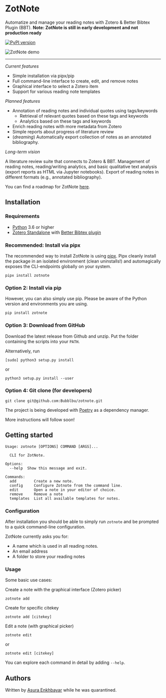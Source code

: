 # ZotNote

Automatize and manage your reading notes with Zotero & Better Bibtex Plugin (BBT). **Note: ZotNote is still in early development and not production ready**

[![PyPI version](https://img.shields.io/pypi/v/zotnote.svg)](https://pypi.python.org/pypi/zotnote/)

![ZotNote demo](assets/demo.gif)

---

*Current features*

- Simple installation via pipx/pip
- Full command-line interface to create, edit, and remove notes
- Graphical interface to select a Zotero item
- Support for various reading note templates

*Planned features*

- Annotation of reading notes and individual quotes using tags/keywords
  - Retrieval of relevant quotes based on these tags and keywords
  - Analytics based on these tags and keywords
- Enrich reading notes with more metadata from Zotero
- Simple reports about progress of literature review
- (*dreaming*) Automatically export collection of notes as an annotated bibliography.

*Long-term vision*

A literature review suite that connects to Zotero & BBT. Management of reading notes, reading/writing analytics, and basic qualitative text analysis (export reports as HTML via Jupyter notebooks). Export of reading notes in different formats (e.g., annotated bibliography).

You can find a roadmap for ZotNote [here](https://github.com/Bubblbu/zotnote/issues/7).

## Installation

### Requirements

- [Python](https://www.python.org/downloads/) 3.6 or higher
- [Zotero Standalone](https://www.zotero.org/) with [Better Bibtex plugin](https://github.com/retorquere/zotero-better-bibtex)

### Recommended: Install via pipx

The recommended way to install ZotNote is using [pipx](https://pipxproject.github.io/pipx/). Pipx cleanly install the package in an isolated environment (clean uninstalls!) and automagically exposes the CLI-endpoints globally on your system.

    pipx install zotnote

### Option 2: Install via pip

However, you can also simply use pip. Please be aware of the Python version and environments you are using.

    pip install zotnote

### Option 3: Download from GitHub

Download the latest release from Github and unzip. Put the folder containing the scripts into your `PATH`.

Alternatively, run


    [sudo] python3 setup.py install

or

    python3 setup.py install --user

### Option 4: Git clone (for developers)

    git clone git@github.com:Bubblbu/zotnote.git

The project is being developed with [Poetry](https://python-poetry.org/) as a dependency manager.

More instructions will follow soon!

## Getting started

```
Usage: zotnote [OPTIONS] COMMAND [ARGS]...

  CLI for ZotNote.

Options:
  --help  Show this message and exit.

Commands:
  add        Create a new note.
  config     Configure Zotnote from the command line.
  edit       Open a note in your editor of choice.
  remove     Remove a note
  templates  List all available templates for notes.
```

### Configuration

After installation you should be able to simply run `zotnote` and be prompted to a quick command-line configuration.

ZotNote currently asks you for:

- A name which is used in all reading notes.
- An email address
- A folder to store your reading notes

### Usage

Some basic use cases:

Create a note with the graphical interface (Zotero picker)

    zotnote add

Create for specific citekey

    zotnote add [citekey]

Edit a note (with graphical picker)

    zotnote edit

or

    zotnote edit [citekey]

You can explore each command in detail by adding `--help`.

## Authors

Written by [Asura Enkhbayar](https://twitter.com/bubblbu_) while he was quarantined.
